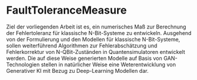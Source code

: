 # FaultToleranceMeasure

Ziel der vorliegenden Arbeit ist es, ein numerisches Maß zur Berechnung der Fehlertoleranz für klassische N-Bit-Systeme zu entwickeln. Ausgehend von der Formulierung und den Modellen für klassische N-Bit-Systeme,
sollen weiterführend Algorithmen zur Fehlerabschätzung und Fehlerkorrektur von N-QBit-Zuständen in Quantensimulatoren entwickelt werden. Die auf diese Weise generierten Modelle auf Basis von GAN-Technologien stellen 
in natürlicher Weise eine Weterentwicklung von Generativer KI mit Bezug zu Deep-Learning Modellen dar.
